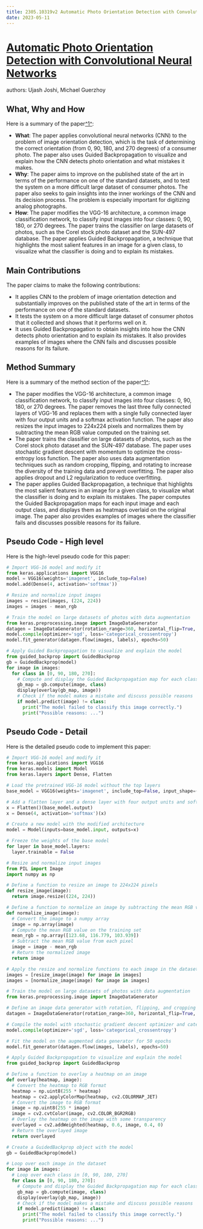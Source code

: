 ```yaml
---
title: 2305.10319v2 Automatic Photo Orientation Detection with Convolutional Neural Networks
date: 2023-05-11
---
```


# [Automatic Photo Orientation Detection with Convolutional Neural Networks](http://arxiv.org/abs/2305.10319v2)

authors: Ujash Joshi, Michael Guerzhoy


## What, Why and How

[1]: https://arxiv.org/pdf/2305.10319v2.pdf "Automatic Photo Orientation Detection with Convolutional ... - arXiv.org"
[2]: https://arxiv.org/abs/2305.10319 "[2305.10319] Automatic Photo Orientation Detection with Convolutional ..."
[3]: https://arxiv-export2.library.cornell.edu/abs/2302.10319v2 "[2302.10319v2] Differentiable Bootstrap Particle Filters for Regime ..."

Here is a summary of the paper[^1^][1]:

- **What**: The paper applies convolutional neural networks (CNN) to the problem of image orientation detection, which is the task of determining the correct orientation (from 0, 90, 180, and 270 degrees) of a consumer photo. The paper also uses Guided Backpropagation to visualize and explain how the CNN detects photo orientation and what mistakes it makes.
- **Why**: The paper aims to improve on the published state of the art in terms of the performance on one of the standard datasets, and to test the system on a more difficult large dataset of consumer photos. The paper also seeks to gain insights into the inner workings of the CNN and its decision process. The problem is especially important for digitizing analog photographs.
- **How**: The paper modifies the VGG-16 architecture, a common image classification network, to classify input images into four classes: 0, 90, 180, or 270 degrees. The paper trains the classifier on large datasets of photos, such as the Corel stock photo dataset and the SUN-497 database. The paper applies Guided Backpropagation, a technique that highlights the most salient features in an image for a given class, to visualize what the classifier is doing and to explain its mistakes.

## Main Contributions

The paper claims to make the following contributions:

- It applies CNN to the problem of image orientation detection and substantially improves on the published state of the art in terms of the performance on one of the standard datasets.
- It tests the system on a more difficult large dataset of consumer photos that it collected and shows that it performs well on it.
- It uses Guided Backpropagation to obtain insights into how the CNN detects photo orientation and to explain its mistakes. It also provides examples of images where the CNN fails and discusses possible reasons for its failure.

## Method Summary

[1]: https://arxiv.org/pdf/2305.10319v2.pdf "Automatic Photo Orientation Detection with Convolutional ... - arXiv.org"
[2]: https://arxiv.org/abs/2305.10319 "[2305.10319] Automatic Photo Orientation Detection with Convolutional ..."
[3]: https://arxiv-export2.library.cornell.edu/abs/2302.10319v2 "[2302.10319v2] Differentiable Bootstrap Particle Filters for Regime ..."

Here is a summary of the method section of the paper[^1^][1]:

- The paper modifies the VGG-16 architecture, a common image classification network, to classify input images into four classes: 0, 90, 180, or 270 degrees. The paper removes the last three fully connected layers of VGG-16 and replaces them with a single fully connected layer with four output units and a softmax activation function. The paper also resizes the input images to 224x224 pixels and normalizes them by subtracting the mean RGB value computed on the training set.
- The paper trains the classifier on large datasets of photos, such as the Corel stock photo dataset and the SUN-497 database. The paper uses stochastic gradient descent with momentum to optimize the cross-entropy loss function. The paper also uses data augmentation techniques such as random cropping, flipping, and rotating to increase the diversity of the training data and prevent overfitting. The paper also applies dropout and L2 regularization to reduce overfitting.
- The paper applies Guided Backpropagation, a technique that highlights the most salient features in an image for a given class, to visualize what the classifier is doing and to explain its mistakes. The paper computes the Guided Backpropagation maps for each input image and each output class, and displays them as heatmaps overlaid on the original image. The paper also provides examples of images where the classifier fails and discusses possible reasons for its failure.

## Pseudo Code - High level

Here is the high-level pseudo code for this paper:

```python
# Import VGG-16 model and modify it
from keras.applications import VGG16
model = VGG16(weights='imagenet', include_top=False)
model.add(Dense(4, activation='softmax'))

# Resize and normalize input images
images = resize(images, (224, 224))
images = images - mean_rgb

# Train the model on large datasets of photos with data augmentation
from keras.preprocessing.image import ImageDataGenerator
datagen = ImageDataGenerator(rotation_range=360, horizontal_flip=True, vertical_flip=True)
model.compile(optimizer='sgd', loss='categorical_crossentropy')
model.fit_generator(datagen.flow(images, labels), epochs=50)

# Apply Guided Backpropagation to visualize and explain the model
from guided_backprop import GuidedBackprop
gb = GuidedBackprop(model)
for image in images:
  for class in [0, 90, 180, 270]:
    # Compute and display the Guided Backpropagation map for each class
    gb_map = gb.compute(image, class)
    display(overlay(gb_map, image))
    # Check if the model makes a mistake and discuss possible reasons
    if model.predict(image) != class:
      print("The model failed to classify this image correctly.")
      print("Possible reasons: ...")
```

## Pseudo Code - Detail

Here is the detailed pseudo code to implement this paper:

```python
# Import VGG-16 model and modify it
from keras.applications import VGG16
from keras.models import Model
from keras.layers import Dense, Flatten

# Load the pretrained VGG-16 model without the top layers
base_model = VGG16(weights='imagenet', include_top=False, input_shape=(224, 224, 3))

# Add a flatten layer and a dense layer with four output units and softmax activation
x = Flatten()(base_model.output)
x = Dense(4, activation='softmax')(x)

# Create a new model with the modified architecture
model = Model(inputs=base_model.input, outputs=x)

# Freeze the weights of the base model
for layer in base_model.layers:
  layer.trainable = False

# Resize and normalize input images
from PIL import Image
import numpy as np

# Define a function to resize an image to 224x224 pixels
def resize_image(image):
  return image.resize((224, 224))

# Define a function to normalize an image by subtracting the mean RGB value
def normalize_image(image):
  # Convert the image to a numpy array
  image = np.array(image)
  # Compute the mean RGB value on the training set
  mean_rgb = np.array([123.68, 116.779, 103.939])
  # Subtract the mean RGB value from each pixel
  image = image - mean_rgb
  # Return the normalized image
  return image

# Apply the resize and normalize functions to each image in the dataset
images = [resize_image(image) for image in images]
images = [normalize_image(image) for image in images]

# Train the model on large datasets of photos with data augmentation
from keras.preprocessing.image import ImageDataGenerator

# Define an image data generator with rotation, flipping, and cropping options
datagen = ImageDataGenerator(rotation_range=360, horizontal_flip=True, vertical_flip=True, width_shift_range=0.1, height_shift_range=0.1)

# Compile the model with stochastic gradient descent optimizer and categorical cross-entropy loss function
model.compile(optimizer='sgd', loss='categorical_crossentropy')

# Fit the model on the augmented data generator for 50 epochs
model.fit_generator(datagen.flow(images, labels), epochs=50)

# Apply Guided Backpropagation to visualize and explain the model
from guided_backprop import GuidedBackprop

# Define a function to overlay a heatmap on an image
def overlay(heatmap, image):
  # Convert the heatmap to RGB format
  heatmap = np.uint8(255 * heatmap)
  heatmap = cv2.applyColorMap(heatmap, cv2.COLORMAP_JET)
  # Convert the image to RGB format
  image = np.uint8(255 * image)
  image = cv2.cvtColor(image, cv2.COLOR_BGR2RGB)
  # Overlay the heatmap on the image with some transparency
  overlayed = cv2.addWeighted(heatmap, 0.6, image, 0.4, 0)
  # Return the overlayed image
  return overlayed

# Create a GuidedBackprop object with the model
gb = GuidedBackprop(model)

# Loop over each image in the dataset
for image in images:
  # Loop over each class in [0, 90, 180, 270]
  for class in [0, 90, 180, 270]:
    # Compute and display the Guided Backpropagation map for each class
    gb_map = gb.compute(image, class)
    display(overlay(gb_map, image))
    # Check if the model makes a mistake and discuss possible reasons
    if model.predict(image) != class:
      print("The model failed to classify this image correctly.")
      print("Possible reasons: ...")
```